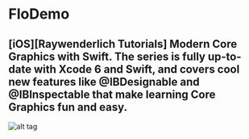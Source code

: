 # FloDemo
[iOS][Raywenderlich Tutorials] Modern Core Graphics with Swift. The series is fully up-to-date with Xcode 6 and Swift, and covers cool new features like @IBDesignable and @IBInspectable that make learning Core Graphics fun and easy.
-------
![alt tag](http://cdn4.raywenderlich.com/wp-content/uploads/2014/12/1-CompletedApp.gif)
